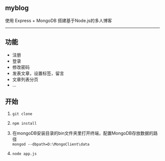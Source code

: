 ## myblog

使用 Express + MongoDB 搭建基于Node.js的多人博客
***  
## 功能

- 注册
- 登录
- 修改密码
- 发表文章，设置标签，留言
- 文章列表分页
- ...

## 开始

1. ``` git clone ```  

2. ``` npm install ```  

3. 在mongoDB安装目录的bin文件夹里打开终端，配置MongoDB存放数据的路径  
    ``` mongod --dbpath=D:\MongoClient\data ```

4. ``` node app.js ```  